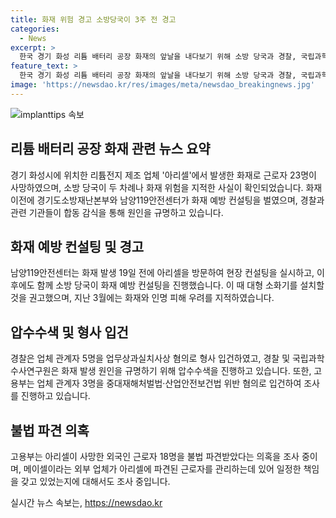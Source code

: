 ```yaml
---
title: 화재 위험 경고 소방당국이 3주 전 경고
categories:
  - News
excerpt: >
  한국 경기 화성 리튬 배터리 공장 화재의 앞날을 내다보기 위해 소방 당국과 경찰, 국립과학수사연구원, 고용노동부로 구성된 합동 감식단이 현장을 조사했다. 이전에도 두 차례에 걸쳐 화재 위험을 경고했지만 이에 대한 대비가 미비했다는 지적이다. 경찰은 업체 관계자 5명을 형사 입건했고, 압수수색을 통해 원인을 규명하고 제대로된 안전교육과 장비 보유를 확인할 방침이다. 또한 고용부는 업체 관계자 3명을 입건하며 불법 파견 의혹을 조사하고 있다. 이번 사건은 중대재해처벌법이 시행된 이후 가장 큰 인명 피해를 낸 산업재해로, 관계자들은 중대재해처벌법과 산업안전보건법 위반 등을 집중 수사할 계획이다.
feature_text: >
  한국 경기 화성 리튬 배터리 공장 화재의 앞날을 내다보기 위해 소방 당국과 경찰, 국립과학수사연구원, 고용노동부로 구성된 합동 감식단이 현장을 조사했다. 이전에도 두 차례에 걸쳐 화재 위험을 경고했지만 이에 대한 대비가 미비했다는 지적이다. 경찰은 업체 관계자 5명을 형사 입건했고, 압수수색을 통해 원인을 규명하고 제대로된 안전교육과 장비 보유를 확인할 방침이다. 또한 고용부는 업체 관계자 3명을 입건하며 불법 파견 의혹을 조사하고 있다. 이번 사건은 중대재해처벌법이 시행된 이후 가장 큰 인명 피해를 낸 산업재해로, 관계자들은 중대재해처벌법과 산업안전보건법 위반 등을 집중 수사할 계획이다.
image: 'https://newsdao.kr/res/images/meta/newsdao_breakingnews.jpg'
---
```


<p><img src="https://newsdao.kr/res/images/meta/newsdao_breakingnews.jpg" alt="implanttips 속보" /></p>

<h2 data-ke-size="size26">리튬 배터리 공장 화재 관련 뉴스 요약</h2>

<p data-ke-size="size16">경기 화성시에 위치한 리튬전지 제조 업체 '아리셀'에서 발생한 화재로 근로자 23명이 사망하였으며, 소방 당국이 두 차례나 화재 위험을 지적한 사실이 확인되었습니다. 화재 이전에 경기도소방재난본부와 남양119안전센터가 화재 예방 컨설팅을 벌였으며, 경찰과 관련 기관들이 합동 감식을 통해 원인을 규명하고 있습니다.</p>

<h2 data-ke-size="size26">화재 예방 컨설팅 및 경고</h2>

<p data-ke-size="size16">남양119안전센터는 화재 발생 19일 전에 아리셀을 방문하여 현장 컨설팅을 실시하고, 이후에도 함께 소방 당국이 화재 예방 컨설팅을 진행했습니다. 이 때 대형 소화기를 설치할 것을 권고했으며, 지난 3월에는 화재와 인명 피해 우려를 지적하였습니다.</p>

<h2 data-ke-size="size26">압수수색 및 형사 입건</h2>

<p data-ke-size="size16">경찰은 업체 관계자 5명을 업무상과실치사상 혐의로 형사 입건하였고, 경찰 및 국립과학수사연구원은 화재 발생 원인을 규명하기 위해 압수수색을 진행하고 있습니다. 또한, 고용부는 업체 관계자 3명을 중대재해처벌법·산업안전보건법 위반 혐의로 입건하여 조사를 진행하고 있습니다.</p>

<h2 data-ke-size="size26">불법 파견 의혹</h2>

<p data-ke-size="size16">고용부는 아리셀이 사망한 외국인 근로자 18명을 불법 파견받았다는 의혹을 조사 중이며, 메이셀이라는 외부 업체가 아리셀에 파견된 근로자를 관리하는데 있어 일정한 책임을 갖고 있었는지에 대해서도 조사 중입니다.</p>
실시간 뉴스 속보는, <a href="https://newsdao.kr" rel="dofollow">https://newsdao.kr</a>


